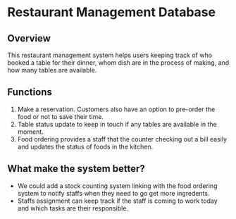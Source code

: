 # Restaurant Management Database
## Overview
This restaurant management system helps users keeping track of who booked a table for their dinner, whom dish are in the process of making, and how many tables are available.

## Functions
1. Make a reservation. Customers also have an option to pre-order the food or not to save their time.
2. Table status update to keep in touch if any tables are available in the moment.
3. Food ordering provides a staff that the counter checking out a bill easily and updates the status of foods in the kitchen.

## What make the system better?
- We could add a stock counting system linking with the food ordering system to notify staffs when they need to go get more ingredents.
- Staffs assignment can keep track if the staff is coming to work today and which tasks are their responsible.

